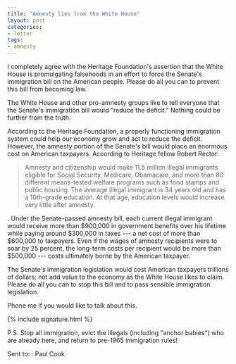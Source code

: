 ```yaml
---
title: "Amnesty lies from the White House"
layout: post
categories:
- letter
tags:
- amnesty
---
```


I completely agree with the Heritage Foundation's assertion that the White House is promulgating falsehoods in an effort to force the Senate's immigration bill on the American people. Please do all you can to prevent this bill from becoming law.

The White House and other pro-amnesty groups like to tell everyone that the Senate's immigration bill would "reduce the deficit." Nothing could be further from the truth.

According to the Heritage Foundation, a properly functioning immigration system could help our economy grow and act to reduce the deficit. However, the amnesty portion of the Senate's bill would place an enormous cost on American taxpayers. According to Heritage fellow Robert Rector:

> Amnesty and citizenship would make 11.5 million illegal immigrants eligible for Social Security, Medicare, Obamacare, and more than 80 different means-tested welfare programs such as food stamps and public housing. The average illegal immigrant is 34 years old and has a 10th-grade education. At that age, education levels would increase very little after amnesty.
>
. Under the Senate-passed amnesty bill, each current illegal immigrant would receive more than $900,000 in government benefits over his lifetime while paying around $300,000 in taxes --- a net cost of more than $600,000 to taxpayers. Even if the wages of amnesty recipients were to soar by 25 percent, the long-term costs per recipient would be more than $500,000 --- costs ultimately borne by the American taxpayer.

The Senate's immigration legislation would cost American taxpayers trillions of dollars; not add value to the economy as the White House likes to claim. Please do all you can to stop this bill and to pass sensible immigration legislation.

Phone me if you would like to talk about this.

{% include signature.html %}

P.S. Stop all immigration, evict the illegals (including "anchor babies") who are already here, and return to pre-1965 immigration rules!

Sent to:
: Paul Cook
